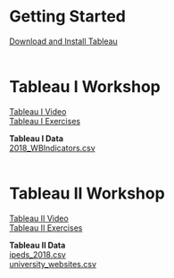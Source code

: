 # Getting Started
[Download and Install Tableau](download.md)  <br><br>


# Tableau I Workshop
[Tableau I Video](https://youtu.be/hsTm7w4FLhI)<br>
[Tableau I Exercises](TableauI_Exercises.pdf)

**Tableau I Data**<br>
[2018_WBIndicators.csv](2018_WBIndicators.csv)  <br><br>


# Tableau II Workshop
[Tableau II Video](https://youtu.be/FFkP40ubTiA)<br>
[Tableau II Exercises](TableauII_Exercises.pdf)

**Tableau II Data**<br>
[ipeds_2018.csv](ipeds_2018.csv)<br>
[university_websites.csv](university_websites.csv)
